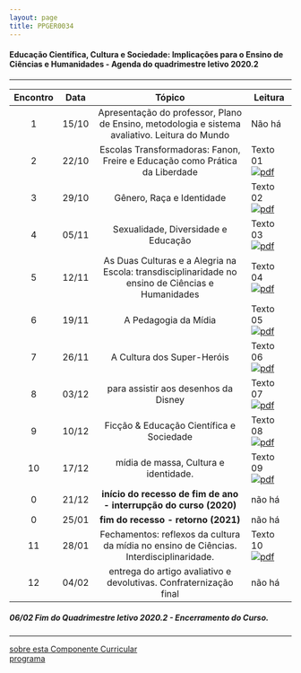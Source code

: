 ```yaml
---
layout: page
title: PPGER0034
---
```

#### Educação Científica, Cultura e Sociedade: Implicações para o Ensino de Ciências e Humanidades - Agenda do quadrimestre letivo 2020.2
---

| Encontro | Data  | Tópico | Leitura |
| :---: | --- | :---: | ---|
| 1| 15/10	| Apresentação do professor, Plano de Ensino, metodologia e sistema avaliativo. Leitura do Mundo | Não há |
| 2| 22/10	| Escolas Transformadoras: Fanon, Freire e  Educação como Prática da Liberdade | Texto 01 [ ![pdf](/pages/icons16/pdf-icon.png)](/aulas/PPGER0034/textos/PINHEIROEnancib2011b.pdf) |
| 3| 29/10	|	Gênero, Raça e Identidade  | Texto 02 [ ![pdf](/pages/icons16/pdf-icon.png)](/aulas/PPGER0034/textos/PINHEIROEnancib2011b.pdf) |
| 4| 05/11	|	Sexualidade, Diversidade e Educação | Texto 03  [ ![pdf](/pages/icons16/pdf-icon.png)](/aulas/PPGER0034/textos/PINHEIROEnancib2011b.pdf) |
| 5| 12/11	| As Duas Culturas e a Alegria na Escola: transdisciplinaridade no ensino de Ciências e Humanidades | Texto 04 [ ![pdf](/pages/icons16/pdf-icon.png)](/aulas/PPGER0034/textos/PINHEIROEnancib2011b.pdf) |
| 6| 19/11	|	A Pedagogia da Mídia | Texto 05 [ ![pdf](/pages/icons16/pdf-icon.png)](aulas/PPGER0034/textos/Gênero-Joan-Scott.pdf)  |
| 7| 26/11	|	A Cultura dos Super-Heróis | Texto 06 [ ![pdf](/pages/icons16/pdf-icon.png)](/aulas/PPGER0034/textos/PINHEIROEnancib2011b.pdf) |
| 8| 03/12	|	para assistir aos desenhos da Disney  | Texto 07 [ ![pdf](/pages/icons16/pdf-icon.png)](/aulas/PPGER0034/textos/PINHEIROEnancib2011b.pdf) |
| 9| 10/12	|	Ficção & Educação Científica e Sociedade | Texto 08 [ ![pdf](/pages/icons16/pdf-icon.png)](/aulas/PPGER0034/textos/PINHEIROEnancib2011b.pdf) |
| 10|17/12	|	 mídia de massa, Cultura e identidade.| Texto 09 [ ![pdf](/pages/icons16/pdf-icon.png)](/aulas/PPGER0034/textos/PINHEIROEnancib2011b.pdf) |
| 0 |21/12	| **início do recesso de fim de ano - interrupção do curso (2020)** | não há |
| 0 |25/01 | **fim do recesso - retorno  (2021)** | não há |
| 11|28/01	|	 Fechamentos: reflexos da cultura da mídia no ensino de Ciências. Interdisciplinaridade. | Texto 10 [ ![pdf](/pages/icons16/pdf-icon.png)](/aulas/PPGER0034/textos/PINHEIROEnancib2011b.pdf) |
| 12|04/02	|	 entrega do artigo avaliativo e devolutivas. Confraternização final | não há |

#####  06/02		Fim do Quadrimestre letivo 2020.2 - Encerramento do Curso.

---
[sobre esta Componente Curricular](index.html)  
[programa](programa.html)
